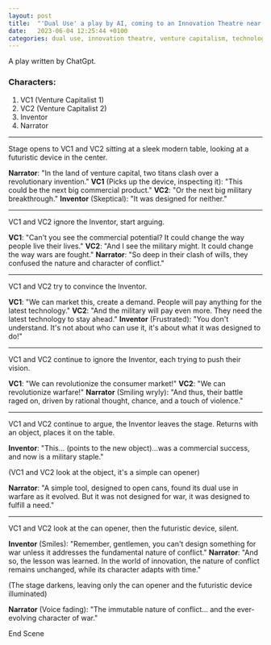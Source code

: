 ```yaml
---
layout: post
title:  "'Dual Use' a play by AI, coming to an Innovation Theatre near you."
date:   2023-06-04 12:25:44 +0100
categories: dual use, innovation theatre, venture capitalism, technology
---
```


A play written by ChatGpt.
### Characters:
1. VC1 (Venture Capitalist 1)
2. VC2 (Venture Capitalist 2)
3. Inventor
4. Narrator

---

Stage opens to VC1 and VC2 sitting at a sleek modern table, looking at a futuristic device in the center.

**Narrator**: "In the land of venture capital, two titans clash over a revolutionary invention."
**VC1** (Picks up the device, inspecting it): "This could be the next big commercial product." 
**VC2**: "Or the next big military breakthrough." 
**Inventor** (Skeptical): "It was designed for neither."

---

VC1 and VC2 ignore the Inventor, start arguing.

**VC1**: "Can't you see the commercial potential? It could change the way people live their lives." 
**VC2**: "And I see the military might. It could change the way wars are fought."
**Narrator**: "So deep in their clash of wills, they confused the nature and character of conflict."

---

VC1 and VC2 try to convince the Inventor.

**VC1**: "We can market this, create a demand. People will pay anything for the latest technology."
**VC2**: "And the military will pay even more. They need the latest technology to stay ahead."
**Inventor** (Frustrated): "You don't understand. It's not about who can use it, it's about what it was designed to do!"

---

VC1 and VC2 continue to ignore the Inventor, each trying to push their vision.

**VC1**: "We can revolutionize the consumer market!"
**VC2**: "We can revolutionize warfare!"
**Narrator** (Smiling wryly): "And thus, their battle raged on, driven by rational thought, chance, and a touch of violence."

---

VC1 and VC2 continue to argue, the Inventor leaves the stage. Returns with an object, places it on the table.

**Inventor**: "This... (points to the new object)...was a commercial success, and now is a military staple." 

(VC1 and VC2 look at the object, it's a simple can opener)

**Narrator**: "A simple tool, designed to open cans, found its dual use in warfare as it evolved. But it was not designed for war, it was designed to fulfill a need."

---

VC1 and VC2 look at the can opener, then the futuristic device, silent.

**Inventor** (Smiles): "Remember, gentlemen, you can't design something for war unless it addresses the fundamental nature of conflict." 
**Narrator**: "And so, the lesson was learned. In the world of innovation, the nature of conflict remains unchanged, while its character adapts with time."

(The stage darkens, leaving only the can opener and the futuristic device illuminated)

**Narrator** (Voice fading): "The immutable nature of conflict... and the ever-evolving character of war."

End Scene
